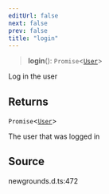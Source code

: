 ```yaml
---
editUrl: false
next: false
prev: false
title: "login"
---
```


> **login**(): `Promise`\<[`User`](/api/type-aliases/user/)\>

Log in the user

## Returns

`Promise`\<[`User`](/api/type-aliases/user/)\>

The user that was logged in

## Source

newgrounds.d.ts:472
